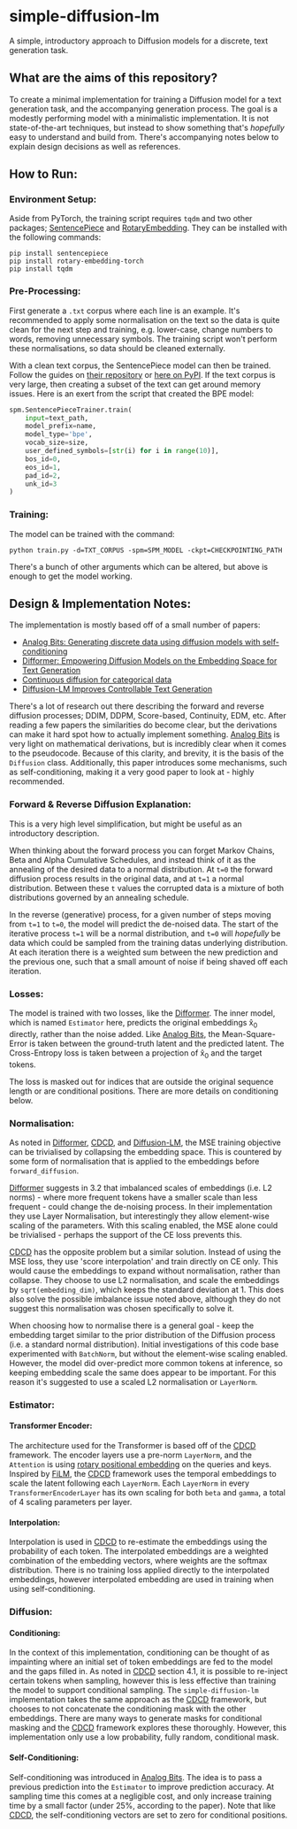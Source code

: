 # simple-diffusion-lm

A simple, introductory approach to Diffusion models for a discrete, text generation task.

## What are the aims of this repository?

To create a minimal implementation for training a Diffusion model for a text generation task,
and the accompanying generation process.
The goal is a modestly performing model with a minimalistic implementation.
It is not state-of-the-art techniques, but instead to show something that's _hopefully_ easy to understand
and build from.
There's accompanying notes below to explain design decisions as well as references.

## How to Run:

### Environment Setup:

Aside from PyTorch, the training script requires `tqdm` and two other packages;
[SentencePiece](https://github.com/google/sentencepiece) and
[RotaryEmbedding](https://github.com/lucidrains/rotary-embedding-torch).
They can be installed with the following commands:

```commandline
pip install sentencepiece
pip install rotary-embedding-torch
pip install tqdm
```

### Pre-Processing:

First generate a `.txt` corpus where each line is an example.
It's recommended to apply some normalisation on the text so the data is quite clean for the next step and training, e.g.
lower-case, change numbers to words, removing unnecessary symbols.
The training script won't perform these normalisations, so data should be cleaned externally.

With a clean text corpus, the SentencePiece model can then be trained.
Follow the guides on [their repository](https://github.com/google/sentencepiece)
or [here on PyPI](https://pypi.org/project/sentencepiece/).
If the text corpus is very large, then creating a subset of the text can get around memory issues.
Here is an exert from the script that created the BPE model: 

```python
spm.SentencePieceTrainer.train(
    input=text_path,
    model_prefix=name,
    model_type='bpe',
    vocab_size=size,
    user_defined_symbols=[str(i) for i in range(10)],
    bos_id=0,
    eos_id=1,
    pad_id=2,
    unk_id=3
)
```

### Training:

The model can be trained with the command:

```commandline
python train.py -d=TXT_CORPUS -spm=SPM_MODEL -ckpt=CHECKPOINTING_PATH
```

There's a bunch of other arguments which can be altered, but above is enough to get the model working.

## Design & Implementation Notes:

The implementation is mostly based off of a small number of papers:

* [Analog Bits: Generating discrete data using diffusion models with self-conditioning][1]
* [Difformer: Empowering Diffusion Models on the Embedding Space for Text Generation][2]
* [Continuous diffusion for categorical data][3]
* [Diffusion-LM Improves Controllable Text Generation][4]

There's a lot of research out there describing the forward and reverse diffusion processes;
DDIM, DDPM, Score-based, Continuity, EDM, etc.
After reading a few papers the similarities do become clear, but the derivations can make it hard spot
how to actually implement something.
[Analog Bits][1] is very light on mathematical derivations,
but is incredibly clear when it comes to the pseudocode.
Because of this clarity, and brevity, it is the basis of the `Diffusion` class.
Additionally, this paper introduces some mechanisms, such as self-conditioning,
making it a very good paper to look at - highly recommended.

### Forward & Reverse Diffusion Explanation:

This is a very high level simplification, but might be useful as an introductory description.

When thinking about the forward process you can forget Markov Chains, Beta and Alpha Cumulative Schedules,
and instead think of it as the annealing of the desired data to a normal distribution.
At `t=0` the forward diffusion process results in the original data, and at `t=1` a normal distribution.
Between these `t` values the corrupted data is a mixture of both distributions governed by an annealing schedule.

In the reverse (generative) process, for a given number of steps moving from `t=1` to `t=0`,
the model will predict the de-noised data.
The start of the iterative process `t=1` will be a normal distribution,
and `t=0` will _hopefully_ be data which could be sampled from the training datas underlying distribution.
At each iteration there is a weighted sum between the new prediction and the previous one,
such that a small amount of noise if being shaved off each iteration.

### Losses:

The model is trained with two losses, like the [Difformer][2]. The inner model, which is named `Estimator` here,
predicts the original embeddings x̂<sub>0</sub> directly, rather than the noise added. Like [Analog Bits][1],
the Mean-Square-Error is taken between the ground-truth latent and the predicted latent.
The Cross-Entropy loss is taken between a projection of x̂<sub>0</sub> and the target tokens.

The loss is masked out for indices that are outside the original sequence length or are conditional positions.
There are more details on conditioning below.

### Normalisation:

As noted in [Difformer][2], [CDCD][3], and [Diffusion-LM][4],
the MSE training objective can be trivialised by collapsing the embedding space.
This is countered by some form of normalisation that is applied to the embeddings before `forward_diffusion`.

[Difformer][2] suggests in 3.2 that imbalanced scales of embeddings (i.e. L2 norms) -
where more frequent tokens have a smaller scale than less frequent -
could change the de-noising process. In their implementation they use Layer Normalisation, but interestingly
they allow element-wise scaling of the parameters.
With this scaling enabled, the MSE alone could be trivialised - perhaps the support of the CE loss prevents this.

[CDCD][3] has the opposite problem but a similar solution.
Instead of using the MSE loss, they use 'score interpolation' and train directly on CE only.
This would cause the embeddings to expand without normalisation, rather than collapse.
They choose to use L2 normalisation, and scale the embeddings by `sqrt(embedding_dim)`,
which keeps the standard deviation at 1.
This does also solve the possible imbalance issue noted above,
although they do not suggest this normalisation was chosen specifically to solve it.

When choosing how to normalise there is a general goal - keep the embedding target similar to the prior distribution
of the Diffusion process (i.e. a standard normal distribution).
Initial investigations of this code base experimented with `BatchNorm`, but without the element-wise scaling enabled.
However, the model did over-predict more common tokens at inference, so keeping embedding scale the same does
appear to be important. For this reason it's suggested to use a scaled L2 normalisation or `LayerNorm`.

### Estimator:

#### Transformer Encoder:

The architecture used for the Transformer is based off of the [CDCD][3] framework. The encoder layers use a pre-norm
`LayerNorm`, and the `Attention` is using [rotary positional embedding][6] on the queries and keys.
Inspired by [FiLM][7], the [CDCD][3] framework uses the temporal embeddings to scale the latent following
each `LayerNorm`.
Each `LayerNorm` in every `TransformerEncoderLayer` has its own scaling for both `beta` and `gamma`,
a total of 4 scaling parameters per layer.

#### Interpolation:

Interpolation is used in [CDCD][3] to re-estimate the embeddings using the probability of each token.
The interpolated embeddings are a weighted combination of the embedding vectors,
where weights are the softmax distribution. 
There is no training loss applied directly to the interpolated embeddings,
however interpolated embedding are used in training when using self-conditioning.


### Diffusion:

#### Conditioning:

In the context of this implementation, conditioning can be thought of as impainting where an initial set of token
embeddings are fed to the model and the gaps filled in.
As noted in [CDCD][3] section 4.1, it is possible to re-inject certain tokens when sampling,
however this is less effective than training the model to support conditional sampling.
The `simple-diffusion-lm` implementation takes the same approach as the [CDCD][3] framework,
but chooses to not concatenate the conditioning mask with the other embeddings.
There are many ways to generate masks for conditional masking and the [CDCD][3] framework explores these thoroughly.
However, this implementation only use a low probability, fully random, conditional mask.

#### Self-Conditioning:

Self-conditioning was introduced in [Analog Bits][1]. The idea is to pass a previous prediction into the `Estimator`
to improve prediction accuracy. At sampling time this comes at a negligible cost,
and only increase training time by a small factor (under 25%, according to the paper).
Note that like [CDCD][3], the self-conditioning vectors are set to zero for conditional positions.


[1]: <https://arxiv.org/abs/2208.04202> "Analog Bits: Generating discrete data using diffusion models with self-conditioning"

[2]: <https://arxiv.org/abs/2212.09412> "Difformer: Empowering Diffusion Models on the Embedding Space for Text Generation"

[3]: <https://arxiv.org/abs/2211.15089> "Continuous diffusion for categorical data"

[4]: <https://arxiv.org/abs/2205.14217> "Diffusion-LM Improves Controllable Text Generation"

[5]: <https://arxiv.org/abs/2301.10972> "On the Importance of Noise Scheduling for Diffusion Models"

[6]: <https://arxiv.org/abs/2104.09864> "RoFormer: Enhanced Transformer with Rotary Position Embedding"

[7]: <https://arxiv.org/abs/1709.07871> "FiLM: Visual Reasoning with a General Conditioning Layer"
